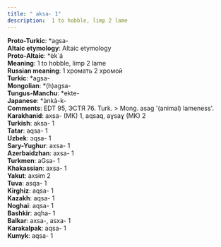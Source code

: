 ```yaml
---
title: " aksa- 1"
description:  1 to hobble, limp 2 lame
---
```


<strong>Proto-Turkic</strong>:  *agsa-<br>
<strong>Altaic etymology</strong>:  Altaic etymology<br>
<strong> Proto-Altaic</strong>:  *èk`á<br>
<strong>Meaning</strong>:  1 to hobble, limp 2 lame<br>
<strong>Russian meaning</strong>:  1 хромать 2 хромой<br>
<strong>Turkic</strong>:  *agsa-<br>
<strong>Mongolian</strong>:  *(h)agsa-<br>
<strong>Tungus-Manchu</strong>:  *ekte-<br>
<strong>Japanese</strong>:  *ànkà-k-<br>
<strong>Comments</strong>:  EDT 95, ЭСТЯ 76. Turk. > Mong. asag '(animal) lameness'.<br>
<strong>Karakhanid</strong>:  axsa- (MK) 1, aqsaq, aɣsaɣ (MK) 2<br>
<strong>Turkish</strong>:  aksa- 1<br>
<strong>Tatar</strong>:  aqsa- 1<br>
<strong>Uzbek</strong>:  ɔqsa- 1<br>
<strong>Sary-Yughur</strong>:  axsa- 1<br>
<strong>Azerbaidzhan</strong>:  axsa- 1<br>
<strong>Turkmen</strong>:  aGsa- 1<br>
<strong>Khakassian</strong>:  axsa- 1<br>
<strong>Yakut</strong>:  axsɨm 2<br>
<strong>Tuva</strong>:  asqa- 1<br>
<strong>Kirghiz</strong>:  aqsa- 1<br>
<strong>Kazakh</strong>:  aqsa- 1<br>
<strong>Noghai</strong>:  aqsa- 1<br>
<strong>Bashkir</strong>:  aqha- 1<br>
<strong>Balkar</strong>:  axsa-, asxa- 1<br>
<strong>Karakalpak</strong>:  aqsa- 1<br>
<strong>Kumyk</strong>:  aqsa- 1<br>


